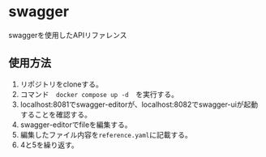 # swagger

swaggerを使用したAPIリファレンス

## 使用方法
1. リポジトリをcloneする。
2. コマンド　`docker compose up -d`　を実行する。
3. localhost:8081でswagger-editorが、localhost:8082でswagger-uiが起動することを確認する。
4. swagger-editorでfileを編集する。
5. 編集したファイル内容を`reference.yaml`に記載する。
6. 4と5を繰り返す。